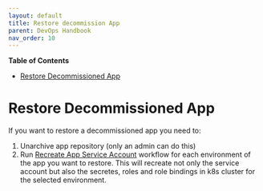 ```yaml
---
layout: default
title: Restore decommission App
parent: DevOps Handbook
nav_order: 10
---
```


**Table of Contents**

<!-- START doctoc generated TOC please keep comment here to allow auto update -->
<!-- DON'T EDIT THIS SECTION, INSTEAD RE-RUN doctoc TO UPDATE -->

- [Restore Decommissioned App](#restore-decommissioned-app)

<!-- END doctoc generated TOC please keep comment here to allow auto update -->

# Restore Decommissioned App

If you want to restore a decommissioned app you need to:
1. Unarchive app repository (only an admin can do this)
2. Run [Recreate App Service Account][Recreate App Service Account] workflow for each environment of the app you want to restore.
This will recreate not only the service account but also the secretes, roles and role bindings in k8s cluster for the selected environment.

[Recreate App Service Account]: https://atc-github.azure.cloud.bmw/UNITY/unity/actions/workflows/recreate-app-service-account.yaml
